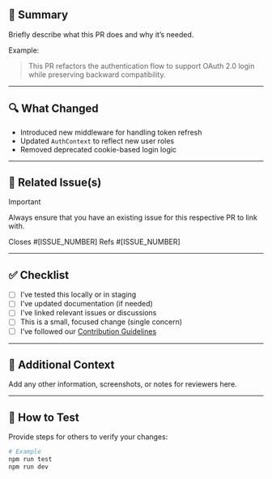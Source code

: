 ## 📝 Summary

Briefly describe what this PR does and why it’s needed.

Example:
> This PR refactors the authentication flow to support OAuth 2.0 login while preserving backward compatibility.

---

## 🔍 What Changed

- Introduced new middleware for handling token refresh
- Updated `AuthContext` to reflect new user roles
- Removed deprecated cookie-based login logic

---

## 🔗 Related Issue(s)

> [!IMPORTANT]
> Always ensure that you have an existing issue for this respective PR to link with.

Closes #[ISSUE_NUMBER]
Refs #[ISSUE_NUMBER]

---

## ✅ Checklist

- [ ] I’ve tested this locally or in staging
- [ ] I’ve updated documentation (if needed)
- [ ] I’ve linked relevant issues or discussions
- [ ] This is a small, focused change (single concern)
- [ ] I’ve followed our [Contribution Guidelines][contributing]

---

## 💬 Additional Context

Add any other information, screenshots, or notes for reviewers here.

---

## 🧪 How to Test

Provide steps for others to verify your changes:

```sh
# Example
npm run test
npm run dev
```

[contributing]: https://github.com/spaxel-dev/.github-private/blob/main/profile/CONTRIBUTING.md
